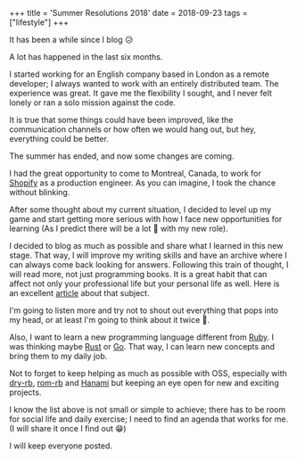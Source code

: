 +++
title = 'Summer Resolutions 2018'
date = 2018-09-23
tags = ["lifestyle"]
+++

It has been a while since I blog 😥

A lot has happened in the last six months.

I started working for an English company based in London as a remote developer; I always wanted to work with an entirely distributed team. The experience was great. It gave me the flexibility I sought, and I never felt lonely or ran a solo mission against the code.

It is true that some things could have been improved, like the communication channels or how often we would hang out, but hey, everything could be better.

The summer has ended, and now some changes are coming.

I had the great opportunity to come to Montreal, Canada, to work for [Shopify](https://www.shopify.ca/) as a production engineer. As you can imagine, I took the chance without blinking.

After some thought about my current situation, I decided to level up my game and start getting more serious with how I face new opportunities for learning (As I predict there will be a lot 🎉 with my new role).

I decided to blog as much as possible and share what I learned in this new stage. That way, I will improve my writing skills and have an archive where I can always come back looking for answers. Following this train of thought, I will read more, not just programming books. It is a great habit that can affect not only your professional life but your personal life as well. Here is an excellent [article](https://medium.com/s/story/the-simple-truth-behind-reading-200-books-a-year-1767cb03af20) about that subject.

I'm going to listen more and try not to shout out everything that pops into my head, or at least I'm going to think about it twice 🧐.

Also, I want to learn a new programming language different from [Ruby](https://www.ruby-lang.org/en/). I was thinking maybe [Rust](https://www.rust-lang.org/en-US/) or [Go](https://golang.org/). That way, I can learn new concepts and bring them to my daily job.

Not to forget to keep helping as much as possible with OSS, especially with [dry-rb](https://dry-rb.org/), [rom-rb](https://rom-rb.org/) and [Hanami](http://hanamirb.org/) but keeping an eye open for new and exciting projects.

I know the list above is not small or simple to achieve; there has to be room for social life and daily exercise; I need to find an agenda that works for me. (I will share it once I find out 😁)

I will keep everyone posted.
